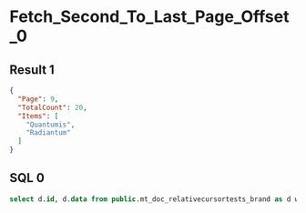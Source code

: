 # Fetch_Second_To_Last_Page_Offset_0

## Result 1

```json
{
  "Page": 9,
  "TotalCount": 20,
  "Items": [
    "Quantumis",
    "Radiantum"
  ]
}
```

## SQL 0

```sql
select d.id, d.data from public.mt_doc_relativecursortests_brand as d where (d.data ->> 'Name' < :p0 or (d.data ->> 'Name' = :p1 and d.id < :p2)) order by d.data ->> 'Name' desc, d.id desc LIMIT :p3;
```

